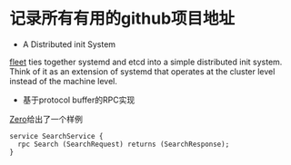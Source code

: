 # 记录所有有用的github项目地址

* A Distributed init System  

[fleet](https://github.com/coreos/fleet) ties together systemd and etcd into a simple distributed init system. Think of it as an extension of systemd that operates at the cluster level instead of the machine level.  

* 基于protocol buffer的RPC实现  

[Zero](http://www.cnblogs.com/persistentsnail/p/3458342.html)给出了一个样例

	service SearchService {
	  rpc Search (SearchRequest) returns (SearchResponse);
	}

